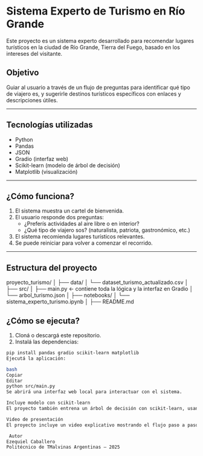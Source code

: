 # Sistema Experto de Turismo en Río Grande

Este proyecto es un sistema experto desarrollado para recomendar lugares turísticos en la ciudad de Río Grande, Tierra del Fuego, basado en los intereses del visitante.

## Objetivo

Guiar al usuario a través de un flujo de preguntas para identificar qué tipo de viajero es, y sugerirle destinos turísticos específicos con enlaces y descripciones útiles.

---

## Tecnologías utilizadas

- Python
- Pandas
- JSON
- Gradio (interfaz web)
- Scikit-learn (modelo de árbol de decisión)
- Matplotlib (visualización)

---

## ¿Cómo funciona?

1. El sistema muestra un cartel de bienvenida.
2. El usuario responde dos preguntas:
   - ¿Preferís actividades al aire libre o en interior?
   - ¿Qué tipo de viajero sos? (naturalista, patriota, gastronómico, etc.)
3. El sistema recomienda lugares turísticos relevantes.
4. Se puede reiniciar para volver a comenzar el recorrido.

---

## Estructura del proyecto

proyecto_turismo/
│
├── data/
│ └── dataset_turismo_actualizado.csv
│
├── src/
│ ├── main.py ← contiene toda la lógica y la interfaz en Gradio
│ └── arbol_turismo.json
│
├── notebooks/
│ └── sistema_experto_turismo.ipynb
│
├── README.md

## ¿Cómo se ejecuta?

1. Cloná o descargá este repositorio.
2. Instalá las dependencias:
```bash
pip install pandas gradio scikit-learn matplotlib
Ejecutá la aplicación:

bash
Copiar
Editar
python src/main.py
Se abrirá una interfaz web local para interactuar con el sistema.

Incluye modelo con scikit-learn
El proyecto también entrena un árbol de decisión con scikit-learn, usando categoría y perfil como variables de entrada, y lugar como salida. Esto cumple con los requisitos técnicos del proyecto y demuestra una alternativa automática a la lógica manual.

Video de presentación
El proyecto incluye un video explicativo mostrando el flujo paso a paso.

 Autor
Ezequiel Caballero
Politécnico de TMalvinas Argentinas – 2025
